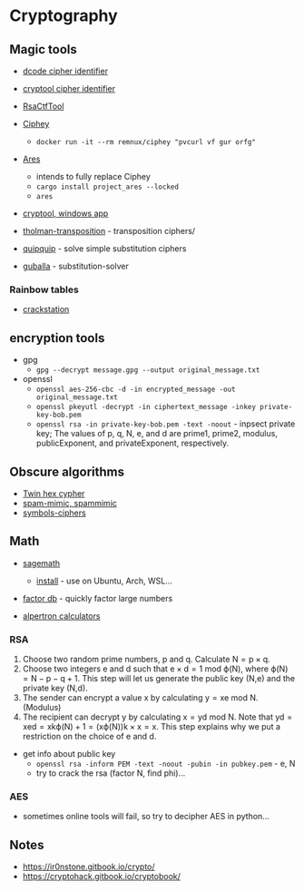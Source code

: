 # Cryptography

## Magic tools

- [dcode cipher identifier](https://www.dcode.fr/cipher-identifier)
- [cryptool cipher identifier](https://www.cryptool.org/en/cto/ncid)
- [RsaCtfTool](https://github.com/RsaCtfTool/RsaCtfTool)
- [Ciphey](https://github.com/Ciphey/Ciphey)
  - `docker run -it --rm remnux/ciphey "pvcurl vf gur orfg"`
- [Ares](https://github.com/bee-san/Ares)

  - intends to fully replace Ciphey
  - `cargo install project_ares --locked`
  - `ares`

- [cryptool, windows app](https://www.cryptool.org/en/)

- [tholman-transposition](https://tholman.com/other/transposition/) - transposition ciphers/

- [quipquip](https://www.quipqiup.com/) - solve simple substitution ciphers
- [guballa](https://www.guballa.de/substitution-solver) - substitution-solver

### Rainbow tables

- [crackstation](https://crackstation.net/)

## encryption tools

- gpg
  - `gpg --decrypt message.gpg --output original_message.txt`
- openssl
  - `openssl aes-256-cbc -d -in encrypted_message -out original_message.txt`
  - `openssl pkeyutl -decrypt -in ciphertext_message -inkey private-key-bob.pem`
  - `openssl rsa -in private-key-bob.pem -text -noout` - inpsect private key; The values of p, q, N, e, and d are prime1, prime2, modulus, publicExponent, and privateExponent, respectively.

## Obscure algorithms

- [Twin hex cypher](https://www.calcresult.com/misc/cyphers/twin-hex.html)
- [spam-mimic, spammimic](https://www.spammimic.com/explain.shtml)
- [symbols-ciphers](https://www.dcode.fr/symbols-ciphers)

## Math

- [sagemath](https://www.sagemath.org/)

  - [install](https://doc.sagemath.org/html/en/reference/spkg/_sagemath.html) - use on Ubuntu, Arch, WSL...

- [factor db](http://factordb.com/) - quickly factor large numbers
- [alpertron calculators](https://www.alpertron.com/CALTORS.HTM)

### RSA

1. Choose two random prime numbers, p and q. Calculate N = p × q.
2. Choose two integers e and d such that e × d = 1 mod ϕ(N), where ϕ(N) = N − p − q + 1. This step will let us generate the public key (N,e) and the private key (N,d).
3. The sender can encrypt a value x by calculating y = xe mod N. (Modulus)
4. The recipient can decrypt y by calculating x = yd mod N. Note that yd = xed = xkϕ(N) + 1 = (xϕ(N))k × x = x. This step explains why we put a restriction on the choice of e and d.

- get info about public key
  - `openssl rsa -inform PEM -text -noout -pubin -in pubkey.pem` - e, N
  - try to crack the rsa (factor N, find phi)...

### AES

- sometimes online tools will fail, so try to decipher AES in python...

## Notes

- https://ir0nstone.gitbook.io/crypto/
- https://cryptohack.gitbook.io/cryptobook/

